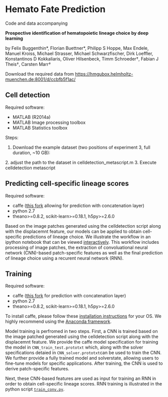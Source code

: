 # Hemato Fate Prediction

Code and data accompanying 

**Prospective identification of hematopoietic lineage choice by deep learning**

by Felix Buggenthin\*, Florian Buettner\*, Philipp S Hoppe, Max Endele, Manuel Kroiss, Michael Strasser, Michael Schwarzfischer, Dirk Loeffler, Konstantinos D Kokkaliaris, Oliver Hilsenbeck, Timm Schroeder†, Fabian J Theis†, Carsten Marr† 

Download the required data from https://hmgubox.helmholtz-muenchen.de:8001/d/ccbfb5f1ac/
 
 
## Cell detection
Required software:
* MATLAB (R2014a)
* MATLAB Image processing toolbox
* MATLAB Statistics toolbox

Steps:
 1. Download the example dataset (two positions of experiment 3, full duration, ~10 GB):
 <LINK MISSING>
 2. adjust the path to the dataset in celldetection_metascript.m
 3. Execute celldetection metascript
 
## Predicting cell-specific lineage scores
Required software:
* caffe ([this fork](https://github.com/flophys/caffe) allowing for prediction with concatenation layer) 
* python 2.7
* theano>=0.8.2, scikit-learn>=0.18.1, h5py>=2.6.0 

Based on the image patches generated using the celldetection script along with the displacemnt feature, our models can be applied to obtain cell-specific predictions of lineage choice. We illustrate the workflow in an ipython notebook that can be viewed [interactively](http://nbviewer.ipython.org/github/QSCD/HematoFatePrediction/blob/master/cellprediction/Predict_cell_fates.ipynb).  This workflow includes processing of image patches, the extraction of convoluational neural network (CNN)-based patch-specific features as well as the final prediction of lineage choice using a recurent neural network (RNN).
 
## Training
Required software:
* caffe ([this fork](https://github.com/flophys/caffe) for prediction with concatenation layer) 
* python 2.7
* theano>=0.8.2, scikit-learn>=0.18.1, h5py>=2.6.0

To install caffe, please follow these [installation instructions](http://caffe.berkeleyvision.org/installation.html) for your OS. We highly recommend using the [Anaconda framework](https://docs.continuum.io).  


Model training is perfromed in two steps. First, a CNN is trained based on the image patched generated using the celldetection script along with the displacemnt feature.
We provide the caffe model specification for training the model in `CNN_train_test.prototxt` which, along with the solver specifications detaied in `CNN_solver.prototxt`can be used to train the CNN. We further provide a fully trained model and solverstate, allowing users to fine-tune models for specific applications. After training, the CNN is used to derive patch-specific features.

 Next, these CNN-based features are used as input for training an RNN in order to obtain cell-specific lineage scores. 
 RNN training is illustrated in the python script [`train_conv.py`](https://github.com/QSCD/HematoFatePrediction/blob/master/cellprediction/py/train_conv.py). 




